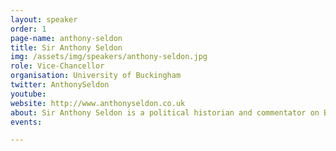 ```yaml
---
layout: speaker
order: 1
page-name: anthony-seldon
title: Sir Anthony Seldon
img: /assets/img/speakers/anthony-seldon.jpg
role: Vice-Chancellor
organisation: University of Buckingham
twitter: AnthonySeldon
youtube:
website: http://www.anthonyseldon.co.uk
about: Sir Anthony Seldon is a political historian and commentator on British political leadership as well as on education and contemporary Britain. He is also Vice&#8209;Chancellor of the University of Buckingham.<br><br>He was previously the 13th Master (headmaster) of Wellington College, one of the country&#39;s most famous and historic independent schools. He was co&#8209;founder and first Director of the Institute of Contemporary British History. He is also author or editor of some 40+ books.
events:

---
```

